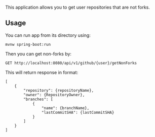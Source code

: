 This application allows you to get user repositories that are not forks.

## Usage
You can run app from its directory using:
```
mvnw spring-boot:run
```
Then you can get non-forks by:
```
GET http://localhost:8080/api/v1/github/{user}/getNonForks
```

This will return response in format:
```
[
    {
        "repository": {repositoryName},
        "owner": {RepositoryOwner},
        "branches": [
            {
                "name": {branchName},
                "lastCommitSHA": {lastCommitSHA}
            }
        ]
    }
]
```
